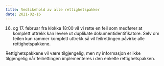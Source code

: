 ```yaml
---
title: Vedlikehold av alle rettighetspakker  
date: 2021-02-16
---
```


16. og 17. februar fra klokka 18:00 vil vi rette en feil som medfører at komplett uttrekk kan levere ut duplikate dokumentidentifikatore. Selv om feilen kun rammer komplett uttrekk så vil feilrettingen påvirke alle rettighetspakkene. 
 
Rettighetspakkene vil være tilgjengelig, men ny informasjon er ikke tilgjengelig når feilrettingen implementeres i den enkelte rettighetspakken. 

